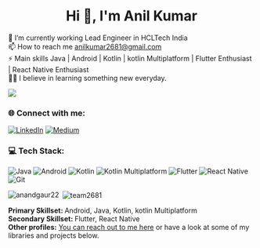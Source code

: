 
<h1 align="center">Hi 👋, I'm Anil Kumar</h1>

🌱 I’m currently working Lead Engineer in HCLTech India <br>📫 How to reach me anilkumar2681@gmail.com<br>⚡ Main skills Java | Android | Kotlin | kotlin Multiplatform | Flutter Enthusiast | React Native Enthusiast <br>👨‍🎓 I believe in learning something new everyday.



![](https://komarev.com/ghpvc/?username=team2681)

### 🌐 Connect with me:
 [![LinkedIn](https://img.shields.io/badge/LinkedIn-%230077B5.svg?logo=linkedin&style=for-the-badge&logoColor=white)](https://linkedin.com/in/anilkumar2681)
 [![Medium](https://img.shields.io/badge/Medium-12100E?style=for-the-badge&logo=medium&logoColor=white)](https://medium.com/@anilkumar2681)


### 💻 Tech Stack:
![Java](https://img.shields.io/badge/java-%23ED8B00.svg?style=for-the-badge&logo=java&logoColor=white) ![Android](https://img.shields.io/badge/Android-3DDC84?style=for-the-badge&logo=android&logoColor=white) ![Kotlin](https://img.shields.io/badge/kotlin-%230095D5.svg?style=for-the-badge&logo=kotlin&logoColor=white) ![Kotlin Multiplatform](https://img.shields.io/badge/Kotlin%20Multiplatform-%230095D5.svg?style=for-the-badge&logo=kotlin&logoColor=white)
![Flutter](https://img.shields.io/badge/Flutter-%2302569B.svg?style=for-the-badge&logo=Flutter&logoColor=white)
![React Native](https://img.shields.io/badge/React_Native-20232A?style=for-the-badge&logo=react&logoColor=61DAFB)
![Git](https://img.shields.io/badge/git-%23F05033.svg?style=for-the-badge&logo=git&logoColor=white) 



<p><img align="left" src="https://github-readme-stats.vercel.app/api/top-langs/?username=team2681&layout=compact&hide=html" alt="anandgaur22" /></p>

<p>&nbsp;<img align="center" src="https://github-readme-stats.vercel.app/api?username=team2681&show_icons=true" alt="team2681" /></p>



<b>Primary Skillset: </b> Android, Java, Kotlin, kotlin Multiplatform <br/>
<b>Secondary Skillset: </b> Flutter, React Native<br/>
<b>Other profiles:</b>
<a href = "https://www.linkedin.com/in/anilkumar2681/" target="_blank">You can reach out to me here</a> or have a look at some of my libraries and projects below.
